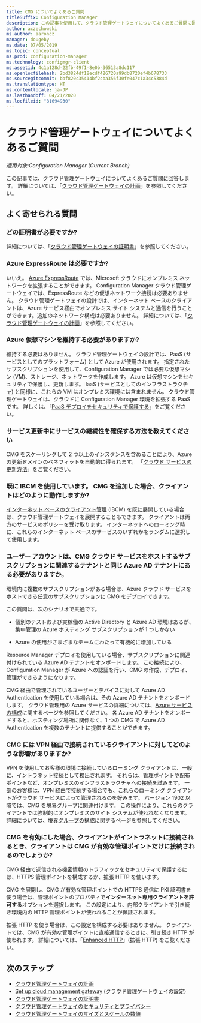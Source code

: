 ```yaml
---
title: CMG についてよくあるご質問
titleSuffix: Configuration Manager
description: この記事を使用して、クラウド管理ゲートウェイについてよくあるご質問に回答します。
author: aczechowski
ms.author: aaroncz
manager: dougeby
ms.date: 07/05/2019
ms.topic: conceptual
ms.prod: configuration-manager
ms.technology: configmgr-client
ms.assetid: 4c1a128d-22fb-49f1-8e0b-36513a8dc117
ms.openlocfilehash: 2bd3824df18ecdf426720a99db8720ef4b678733
ms.sourcegitcommit: bbf820c35414bf2cba356f30fe047c1a34c5384d
ms.translationtype: HT
ms.contentlocale: ja-JP
ms.lasthandoff: 04/21/2020
ms.locfileid: "81694930"
---
```

# <a name="frequently-asked-questions-about-the-cloud-management-gateway"></a>クラウド管理ゲートウェイについてよくあるご質問

*適用対象:Configuration Manager (Current Branch)*

この記事では、クラウド管理ゲートウェイについてよくあるご質問に回答します。 詳細については、「[クラウド管理ゲートウェイの計画](plan-cloud-management-gateway.md)」を参照してください。


## <a name="frequently-asked-questions"></a>よく寄せられる質問

### <a name="what-certificates-do-i-need"></a>どの証明書が必要ですか?

詳細については、「[クラウド管理ゲートウェイの証明書](certificates-for-cloud-management-gateway.md)」を参照してください。


### <a name="do-i-need-azure-expressroute"></a>Azure ExpressRoute は必要ですか?

いいえ。 [Azure ExpressRoute](/azure/expressroute/expressroute-introduction) では、Microsoft クラウドにオンプレミス ネットワークを拡張することができます。 Configuration Manager クラウド管理ゲートウェイでは、ExpressRoute などの仮想ネットワーク接続は必要ありません。 クラウド管理ゲートウェイの設計では、インターネット ベースのクライアントは、Azure サービス経由でオンプレミス サイト システムと通信を行うことができます。追加のネットワーク構成は必要ありません。 詳細については、「[クラウド管理ゲートウェイの計画](plan-cloud-management-gateway.md)」を参照してください。

<!-- SCCMDocs#1659 -->

### <a name="do-i-need-to-maintain-the-azure-virtual-machines"></a>Azure 仮想マシンを維持する必要がありますか?

維持する必要はありません。 クラウド管理ゲートウェイの設計では、PaaS (サービスとしてのプラットフォーム) として Azure が使用されます。 指定されたサブスクリプションを使用して、Configuration Manager では必要な仮想マシン (VM)、ストレージ、ネットワークを作成します。 Azure は仮想マシンをセキュリティで保護し、更新します。 IaaS (サービスとしてのインフラストラクチャ) と同様に、これらの VM はオンプレミス環境には含まれません。 クラウド管理ゲートウェイは、クラウドに Configuration Manager 環境を拡張する PaaS です。 詳しくは、「[PaaS デプロイをセキュリティで保護する](/azure/security/security-paas-deployments)」をご覧ください。


### <a name="how-can-i-ensure-service-continuity-during-service-updates"></a>サービス更新中にサービスの継続性を確保する方法を教えてください

CMG をスケーリングして 2 つ以上のインスタンスを含めることにより、Azure の更新ドメインのベネフィットを自動的に得られます。 「[クラウド サービスの更新方法](/azure/cloud-services/cloud-services-update-azure-service)」をご覧ください。


### <a name="im-already-using-ibcm-if-i-add-cmg-how-do-clients-behave"></a>既に IBCM を使用しています。 CMG を追加した場合、クライアントはどのように動作しますか?

[インターネット ベースのクライアント管理](../plan-internet-based-client-management.md) (IBCM) を既に展開している場合は、クラウド管理ゲートウェイを展開することもできます。 クライアントは両方のサービスのポリシーを受け取ります。 インターネットへのローミング時に、これらのインターネット ベースのサービスのいずれかをランダムに選択して使用します。


### <a name="do-the-user-accounts-have-to-be-in-the-same-azure-ad-tenant-as-the-tenant-associated-with-the-subscription-that-hosts-the-cmg-cloud-service"></a>ユーザー アカウントは、CMG クラウド サービスをホストするサブスクリプションに関連するテナントと同じ Azure AD テナントにある必要がありますか。
<!--SCCMDocs-pr issue #2873-->
環境内に複数のサブスクリプションがある場合は、Azure クラウド サービスをホストできる任意のサブスクリプションに CMG をデプロイできます。 

この質問は、次のシナリオで共通です。  

- 個別のテストおよび実稼働の Active Directory と Azure AD 環境はあるが、集中管理の Azure ホスティング サブスクリプションが 1 つしかない  

- Azure の使用がさまざまなチームにわたって有機的に増加している  

Resource Manager デプロイを使用している場合、サブスクリプションに関連付けられている Azure AD テナントをオンボードします。 この接続により、Configuration Manager が Azure への認証を行い、CMG の作成、デプロイ、管理ができるようになります。  

CMG 経由で管理されているユーザーとデバイスに対して Azure AD Authentication を使用している場合は、その Azure AD テナントをオンボードします。 クラウド管理用の Azure サービスの詳細については、[Azure サービスの構成](../../../servers/deploy/configure/azure-services-wizard.md)に関するページを参照してください。 各 Azure AD テナントをオンボードすると、ホスティング場所に関係なく、1 つの CMG で Azure AD Authentication を複数のテナントに提供することができます。

### <a name="how-does-cmg-affect-my-clients-connected-via-vpn"></a>CMG には VPN 経由で接続されているクライアントに対してどのような影響がありますか?

VPN を使用してお客様の環境に接続しているローミング クライアントは、一般に、イントラネット接続として検出されます。 それらは、管理ポイントや配布ポイントなど、オンプレミスのインフラストラクチャへの接続を試みます。 一部のお客様は、VPN 経由で接続する場合でも、これらのローミング クライアントがクラウド サービスによって管理されるのを好みます。 バージョン 1902 以降では、CMG を境界グループに関連付けます。 この操作により、これらのクライアントでは強制的にオンプレミスのサイト システムが使われなくなります。 詳細については、[境界グループの構成](setup-cloud-management-gateway.md#configure-boundary-groups)に関するページを参照してください。

### <a name="if-i-enable-a-cmg-will-my-clients-only-connect-to-the-cmg-enabled-management-point-when-theyre-connected-to-the-intranet"></a>CMG を有効にした場合、クライアントがイントラネットに接続されるとき、クライアントは CMG が有効な管理ポイントだけに接続されるのでしょうか?

CMG 経由で送信される機密情報のトラフィックをセキュリティで保護するには、HTTPS 管理ポイントを構成するか、拡張 HTTP を使います。

CMG を展開し、CMG が有効な管理ポイントでの HTTPS 通信に PKI 証明書を使う場合は、管理ポイントのプロパティで**インターネット専用クライアントを許可する**オプションを選択します。 この設定により、内部クライアントで引き続き環境内の HTTP 管理ポイントが使われることが保証されます。

拡張 HTTP を使う場合は、この設定を構成する必要はありません。 クライアントでは、CMG が有効な管理ポイントに直接通信するときに、引き続き HTTP が使われます。 詳細については、「[Enhanced HTTP](../../../plan-design/hierarchy/enhanced-http.md)」(拡張 HTTP) をご覧ください。

## <a name="next-steps"></a>次のステップ

- [クラウド管理ゲートウェイの計画](plan-cloud-management-gateway.md)
- [Set up cloud management gateway](setup-cloud-management-gateway.md) (クラウド管理ゲートウェイの設定)
- [クラウド管理ゲートウェイの証明書](certificates-for-cloud-management-gateway.md)
- [クラウド管理ゲートウェイのセキュリティとプライバシー](security-and-privacy-for-cloud-management-gateway.md)
- [クラウド管理ゲートウェイのサイズとスケールの数値](../../../plan-design/configs/size-and-scale-numbers.md#bkmk_cmg)
